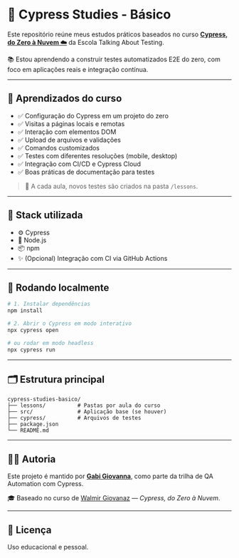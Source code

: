# 🌱 Cypress Studies - Básico

Este repositório reúne meus estudos práticos baseados no curso [**Cypress, do Zero à Nuvem ☁️**](https://github.com/walmirgiovanaz/cypress-do-zero-a-nuvem) da Escola Talking About Testing.

📚 Estou aprendendo a construir testes automatizados E2E do zero, com foco em aplicações reais e integração contínua.

---

## 📌 Aprendizados do curso

- ✅ Configuração do Cypress em um projeto do zero
- ✅ Visitas a páginas locais e remotas
- ✅ Interação com elementos DOM
- ✅ Upload de arquivos e validações
- ✅ Comandos customizados
- ✅ Testes com diferentes resoluções (mobile, desktop)
- ✅ Integração com CI/CD e Cypress Cloud
- ✅ Boas práticas de documentação para testes

> 🧠 A cada aula, novos testes são criados na pasta `/lessons`.

---

## 🧪 Stack utilizada

- ⚙️ Cypress
- 🔧 Node.js
- 📦 npm
- ✨ (Opcional) Integração com CI via GitHub Actions

---

## 🚀 Rodando localmente

```bash
# 1. Instalar dependências
npm install

# 2. Abrir o Cypress em modo interativo
npx cypress open

# ou rodar em modo headless
npx cypress run
```

---

## 🗂️ Estrutura principal

```
cypress-studies-basico/
├── lessons/          # Pastas por aula do curso
├── src/              # Aplicação base (se houver)
├── cypress/          # Arquivos de testes
├── package.json
└── README.md
```

---

## 👩‍💻 Autoria

Este projeto é mantido por [**Gabi Giovanna**](https://github.com/GabiGiovanna), como parte da trilha de QA Automation com Cypress.

🎓 Baseado no curso de [Walmir Giovanaz](https://github.com/walmirgiovanaz) — *Cypress, do Zero à Nuvem*.

---

## 📝 Licença

Uso educacional e pessoal.
